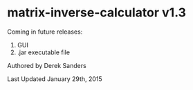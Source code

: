 matrix-inverse-calculator v1.3
==============================
Coming in future releases:

1. GUI
2. .jar executable file


Authored by Derek Sanders

Last Updated January 29th, 2015